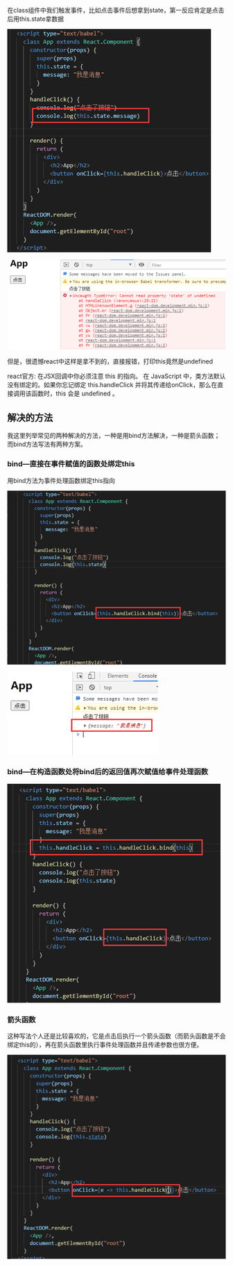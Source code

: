 在class组件中我们触发事件，比如点击事件后想拿到state，第一反应肯定是点击后用this.state拿数据

![](assets/【react】class组件事件处理函数中的this指向/1.png)

![](assets/【react】class组件事件处理函数中的this指向/2.png)

但是，很遗憾react中这样是拿不到的，直接报错，打印this竟然是undefined

react官方:
在JSX回调中你必须注意 this 的指向。 在 JavaScript 中，类方法默认没有绑定的。如果你忘记绑定 this.handleClick 并将其传递给onClick，那么在直接调用该函数时，this 会是 undefined 。

## 解决的方法

我这里列举常见的两种解决的方法，一种是用bind方法解决，一种是箭头函数；而bind方法写法有两种方案。

### bind—直接在事件赋值的函数处绑定this

用bind方法为事件处理函数绑定this指向

![](assets/【react】class组件事件处理函数中的this指向/3.png)

![](assets/【react】class组件事件处理函数中的this指向/4.png)

### bind—在构造函数处将bind后的返回值再次赋值给事件处理函数

![](assets/【react】class组件事件处理函数中的this指向/5.png)

### 箭头函数

这种写法个人还是比较喜欢的，它是点击后执行一个箭头函数（而箭头函数是不会绑定this的），再在箭头函数里执行事件处理函数并且传递参数也很方便。

![](assets/【react】class组件事件处理函数中的this指向/6.png)
